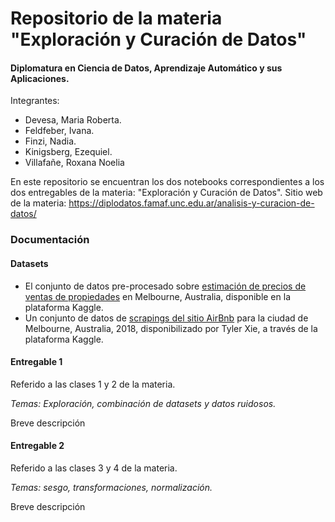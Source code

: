 # Repositorio de la materia "Exploración y Curación de Datos"
#### Diplomatura en Ciencia de Datos, Aprendizaje Automático y sus Aplicaciones. 

Integrantes:
* Devesa, Maria Roberta. 
* Feldfeber, Ivana. 
* Finzi, Nadia. 
* Kinigsberg, Ezequiel. 
* Villafañe, Roxana Noelia


En este repositorio se encuentran los dos notebooks correspondientes a los dos entregables de la materia:
"Exploración y Curación de Datos". 
Sitio web de la materia: https://diplodatos.famaf.unc.edu.ar/analisis-y-curacion-de-datos/ 

### Documentación

#### Datasets


* El conjunto de datos pre-procesado sobre [estimación de precios de ventas de propiedades](https://www.kaggle.com/dansbecker/melbourne-housing-snapshot) en Melbourne, Australia, disponible en la plataforma Kaggle. 
* Un conjunto de datos de [scrapings del sitio AirBnb](https://www.kaggle.com/tylerx/melbourne-airbnb-open-data?select=cleansed_listings_dec18.csv) para la ciudad de Melbourne, Australia, 2018, disponibilizado por Tyler Xie, a través de la plataforma Kaggle.



#### Entregable 1

Referido a las clases 1 y 2 de la materia.

*Temas: Exploración, combinación de datasets y datos ruidosos.*

Breve descripción

#### Entregable 2 

Referido a las clases 3 y 4 de la materia. 

*Temas: sesgo, transformaciones, normalización.*

Breve descripción
